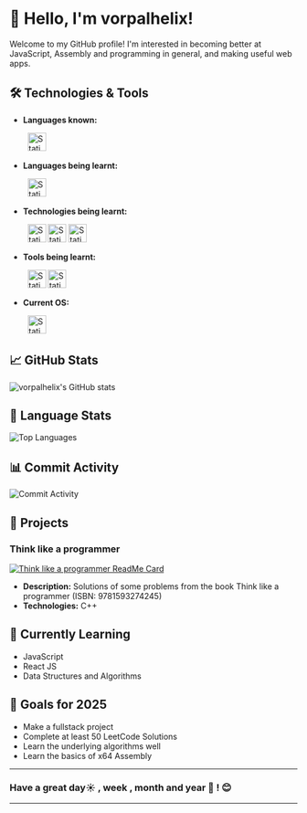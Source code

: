 # 👋 Hello, I'm vorpalhelix!

Welcome to my GitHub profile! I'm interested in becoming better at JavaScript, Assembly and programming in general, and making useful web apps. 

## 🛠️ Technologies & Tools

- **Languages known:**
<p align="left">
&nbsp; &nbsp; &nbsp; &nbsp; <img alt="Static Badge" height="32px" src="https://img.shields.io/badge/javascript-B12B28?style=for-the-badge&logo=javascript&logoColor=white">
</p>
  
- **Languages being learnt:**
  
<p align="left">
&nbsp; &nbsp; &nbsp; &nbsp; 

<img alt="Static Badge" height="32px" src="https://img.shields.io/badge/x64%20asm-0071C5?style=for-the-badge&logo=intel&logoColor=white">
  
</p>


- **Technologies being learnt:**
<p align ="left">
&nbsp; &nbsp; &nbsp; &nbsp; 

  <img alt="Static Badge" height="32px" src="https://img.shields.io/badge/ReactJS-0F8866?style=for-the-badge&logo=React&logoColor=white">

  <img alt="Static Badge" height="32px" src="https://img.shields.io/badge/Lit-324FFF?style=for-the-badge&logo=Lit&logoColor=white">


  <img alt="Static Badge" height="32px" src="https://img.shields.io/badge/Tailwind%20CSS-06B6D4?style=for-the-badge&logo=Tailwind%20CSS&logoColor=white">


</p>

- **Tools being learnt:**
<p align="left">
  &nbsp; &nbsp; &nbsp; &nbsp; <img alt="Static Badge" height="32px" src="https://img.shields.io/badge/Git-F05032?style=for-the-badge&logo=git&logoColor=white">

  <img alt="Static Badge" height="32px" src="https://img.shields.io/badge/Jest-C21325?style=for-the-badge&logo=Jest&logoColor=white">
  
</p>

- **Current OS:** 
<p align="left">
&nbsp; &nbsp; &nbsp; &nbsp; <img alt="Static Badge" height="32px" src="https://img.shields.io/badge/Debian-F70D1A?style=for-the-badge&logo=debian&logoColor=white">
</p>


## 📈 GitHub Stats

![vorpalhelix's GitHub stats](https://github-readme-stats.vercel.app/api?username=vorpalhelix&show_icons=true&theme=github_dark)

## 🥧 Language Stats

![Top Languages](https://github-readme-stats.vercel.app/api/top-langs/?username=vorpalhelix&layout=compact&theme=github_dark)

## 📊 Commit Activity

![Commit Activity](https://github-readme-activity-graph.vercel.app/graph?username=vorpalhelix&theme=github-compact)

## 🚀 Projects

### Think like a programmer
[![Think like a programmer ReadMe Card](https://github-readme-stats.vercel.app/api/pin/?username=vorpalhelix&repo=think-like-a-programmer-solutions&theme=github_dark)](https://github.com/vorpalhelix/think-like-a-programmer-solutions)
- **Description:** Solutions of some problems from the book Think like a programmer (ISBN: 9781593274245)
- **Technologies:** C++




## 🌱 Currently Learning

- JavaScript
- React JS
- Data Structures and Algorithms



## 🎯 Goals for 2025

- Make a fullstack project
- Complete at least 50 LeetCode Solutions
- Learn the underlying algorithms well
- Learn the basics of x64 Assembly

---

### Have a great day☀️ , week , month and year 📅 ! 😊
---
